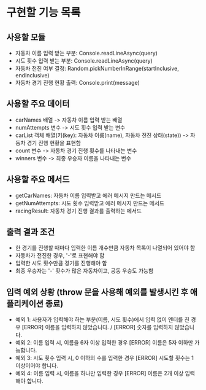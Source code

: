 # 구현할 기능 목록

## 사용할 모듈
- 자동차 이름 입력 받는 부분: Console.readLineAsync(query)
- 시도 횟수 입력 받는 부분: Console.readLineAsync(query)
- 자동차 전진 여부 결정: Random.pickNumberInRange(startInclusive, endInclusive)
- 자동차 경기 진행 현황 출력: Console.print(message)

## 사용할 주요 데이터
- carNames 배열 -> 자동차 이름 입력 받는 배열
- numAttempts 변수 -> 시도 횟수 입력 받는 변수
- carList 객체 배열(키(key): 자동차 이름(name), 자동차 전진 상태(state)) -> 자동차 경기 진행 현황을 표현함
- count 변수 -> 자동차 경기 진행 횟수를 나타내는 변수
- winners 변수 -> 최종 우승자 이름을 나타내는 변수

## 사용할 주요 메서드
- getCarNames: 자동차 이름 입력받고 에러 메시지 만드는 메서드
- getNumAttempts: 시도 횟수 입력받고 에러 메시지 만드는 메서드
- racingResult: 자동차 경기 진행 결과를 출력하는 메서드

## 출력 결과 조건
- 한 경기를 진행할 때마다 입력한 이름 개수만큼 자동차 목록이 나열되어 있어야 함
- 자동차가 전진한 경우, '-'로 표현해야 함
- 입력한 시도 횟수만큼 경기를 진행해야 함
- 최종 우승자는 '-' 횟수가 많은 자동차이고, 공동 우승도 가능함

## 입력 예외 상황 (throw 문을 사용해 예외를 발생시킨 후 애플리케이션 종료)
- 예외 1: 사용자가 입력해야 하는 부분(이름, 시도 횟수)에서 입력 없이 엔터를 친 경우
[ERROR] 이름을 입력하지 않았습니다. / [ERROR] 숫자를 입력하지 않았습니다.
- 예외 2: 이름 입력 시, 이름을 6자 이상 입력한 경우
[ERROR] 이름은 5자 이하만 가능합니다.
- 예외 3: 시도 횟수 입력 시, 0 이하의 수를 입력한 경우
[ERROR] 시도할 횟수는 1 이상이어야 합니다.
- 예외 4: 이름 입력 시, 이름을 하나만 입력한 경우
[ERROR] 이름은 2개 이상 입력해야 합니다.